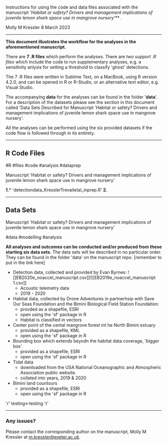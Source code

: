 
Instructions for using the code and data files associated with the manuscript *'Habitat or safety? Drivers and management implications of juvenile lemon shark space use in mangrove nursery'*** .

Molly M Kressler
8 March 2023 

---

**This document illustrates the workflow for the analyses in the aforementioned manuscript.** 

There are **7 .R files** which perform the analyses. There are *two support .R files* which include the code to run supplementary analyses, e.g. a sensitivity anlysis for setting a threshold to classify 'ghost' detections. 

The 7 .R files were written in Sublime Text, on a MacBook, using R version 4.2.0, and can be opened in R or R-Studio, or an alternative text editor, e.g. Visual Studio. 

The accompanying **data** for the analyses can be found in the folder '**data**'. For a description of the datasets please see the section in this document called 'Data Sets Described for Manuscript 'Habitat or safety? Drivers and management implications of juvenile lemon shark space use in mangrove nursery'. 

All the analyses can be performed using the six provided datasets if the code flow is followed through in its entirety. 

---

## R Code Files 

#R #files #code #analysis #dataprep 

Manuscript 'Habitat or safety? Drivers and management implications of juvenile lemon shark space use in mangrove nursery'

**1.*** 'detectiondata_KresslerTrevailetal_inprep.R' 
**2.** 


---

## Data Sets 

Manuscript 'Habitat or safety? Drivers and management implications of juvenile lemon shark space use in mangrove nursery'

#data #modelling #analysis

**All analyses and outcomes can be conducted and/or produced from these starting six data sets.**
The data sets will be described in no particular order. They can be found in the folder 'data' on the manuscript repo. [remember to put in the link here]

- Detection data, collected and provided by Evan Byrnes: ![[EB2020e_noaccel_manuscript.csv]]![[EB2019e_noaccel_manuscript 1.csv]]
	- Acoustic telemetry data 
	- 2019 - 2020
- Habitat data, collected by Drone Adventures in partnerhsip with Save Our Seas Foundation and the Bimini Biological Field Station Foundation: 
	- provded as a shapefile, ESRI
	- open using the 'sf' package in R
	- Habitat is classified in vectors
- Center point of the cental mangrove forest int he North Bimini estuary
	- provided as a shapefile, KML
	- open using the 'sf' package in R
- Bounding box which extends beyodn the habitat data coverage, 'bigger box'
	- provided as a shapefile, ESRI
	- open using the 'sf' package in R
- Tidal data 
	- downloaded from the USA National Oceanographic and Atmospheric Association public website. 
	- collated into years, 2019 & 2020
- Bimini land countours
	-  provided as a shapefile, ESRI
	- open using the 'sf' package in R

'r' 
testing<-testing
'r'



---

### Any issues? 

Please contact the corresponding author on the manuscript, Molly M Kressler at m.kressler@exeter.ac.uk. 

